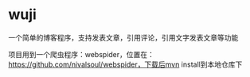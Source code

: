 # wuji
一个简单的博客程序，支持发表文章，引用评论，引用文字发表文章等功能


项目用到一个爬虫程序：webspider，位置在：https://github.com/nivalsoul/webspider，下载后mvn install到本地仓库下
